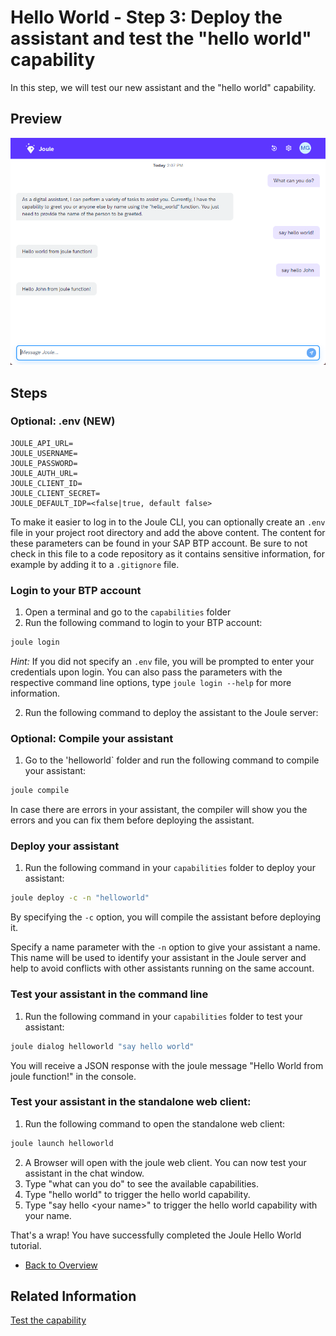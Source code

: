 # Hello World - Step 3: Deploy the assistant and test the "hello world" capability

In this step, we will test our new assistant and the "hello world" capability.

## Preview

![image](assets/preview.png)

## Steps

### Optional: .env (NEW)

```env
JOULE_API_URL=
JOULE_USERNAME=
JOULE_PASSWORD=
JOULE_AUTH_URL=
JOULE_CLIENT_ID=
JOULE_CLIENT_SECRET=
JOULE_DEFAULT_IDP=<false|true, default false>
```

To make it easier to log in to the Joule CLI, you can optionally create an `.env` file in your project root directory and add the above content. The content for these parameters can be found in your SAP BTP account.
Be sure to not check in this file to a code repository as it contains sensitive information, for example by adding it to a `.gitignore` file.

### Login to your BTP account

1. Open a terminal and go to the `capabilities` folder
2. Run the following command to login to your BTP account:
```bash 
joule login
```

*Hint:* If you did not specify an `.env` file, you will be prompted to enter your credentials upon login. You can also pass the parameters with the respective command line options, type `joule login --help` for more information.

2. Run the following command to deploy the assistant to the Joule server:

### Optional: Compile your assistant

1. Go to the 'helloworld` folder and run the following command to compile your assistant:
```bash
joule compile
```

In case there are errors in your assistant, the compiler will show you the errors and you can fix them before deploying the assistant.

### Deploy your assistant

1. Run the following command in your `capabilities` folder to deploy your assistant:
```bash
joule deploy -c -n "helloworld"
```

By specifying the `-c` option, you will compile the assistant before deploying it.

Specify a name parameter with the `-n` option to give your assistant a name. This name will be used to identify your assistant in the Joule server and help to avoid conflicts with other assistants running on the same account.

### Test your assistant in the command line

1. Run the following command in your `capabilities` folder to test your assistant:
```bash
joule dialog helloworld "say hello world"  
```

You will receive a JSON response with the joule message "Hello World from joule function!" in the console.

### Test your assistant in the standalone web client:

1. Run the following command to open the standalone web client:
```bash
joule launch helloworld
```
2. A Browser will open with the joule web client. You can now test your assistant in the chat window.
3. Type "what can you do" to see the available capabilities.
4. Type "hello world" to trigger the hello world capability.
5. Type "say hello \<your name\>" to trigger the hello world capability with your name.

That's a wrap! You have successfully completed the Joule Hello World tutorial.

* [Back to Overview](../index.md)

## Related Information 

[Test the capability](https://help.sap.com/docs/joule/service-guide/test-capability)